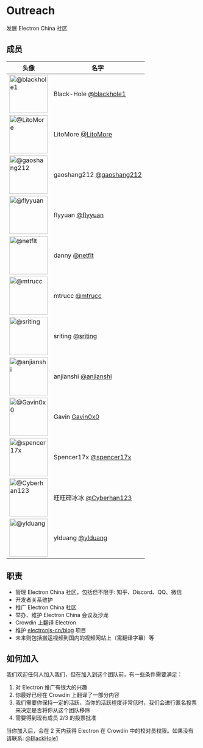 # Outreach

发展 Electron China 社区

## 成员

<!-- prettier-ignore -->
| 头像                                                                         | 名字                                                       |
| ---------------------------------------------------------------------------- | ---------------------------------------------------------- |
| <img src="https://github.com/blackhole1.png" width=100 alt="@blackhole1">    | Black-Hole [@blackhole1](https://github.com/blackhole1)    |
| <img src="https://github.com/LitoMore.png" width=100 alt="@LitoMore">        | LitoMore [@LitoMore](https://github.com/LitoMore)          |
| <img src="https://github.com/gaoshang212.png" width=100 alt="@gaoshang212">  | gaoshang212 [@gaoshang212](https://github.com/gaoshang212) |
| <img src="https://github.com/flyyuan.png" width=100  alt="@flyyuan">         | flyyuan [@flyyuan](https://github.com/flyyuan)             |
| <img src="https://github.com/netflt.png" width=100  alt="@netflt">           | danny [@netflt](https://github.com/netflt)                 |
| <img src="https://github.com/mtrucc.png" width=100  alt="@mtrucc">           | mtrucc [@mtrucc](https://github.com/mtrucc)                |
| <img src="https://github.com/sriting.png" width=100  alt="@sriting">         | sriting [@sriting](https://github.com/sriting)             |
| <img src="https://github.com/anjianshi.png" width=100  alt="@anjianshi">     | anjianshi [@anjianshi](https://github.com/anjianshi)       |
| <img src="https://github.com/Gavin0x0.png" width=100  alt="@Gavin0x0">       | Gavin [Gavin0x0](https://github.com/Gavin0x0)              |
| <img src="https://github.com/spencer17x.png" width=100  alt="@spencer17x">   | Spencer17x [@spencer17x](https://github.com/spencer17x)    |
| <img src="https://github.com/Cyberhan123.png" width=100  alt="@Cyberhan123"> | 旺旺碎冰冰 [@Cyberhan123](https://github.com/Cyberhan123)  |
| <img src="https://github.com/ylduang.png" width=100  alt="@ylduang">         | ylduang [@ylduang](https://github.com/ylduang)             |

## 职责

- 管理 Electron China 社区，包括但不限于: 知乎、Discord、QQ、微信
- 开发者关系维护
- 推广 Electron China 社区
- 举办、维护 Electron China 会议及沙龙
- Crowdin 上翻译 Electron
- 维护 [electronjs-cn/blog](https://github.com/electronjs-cn/blog) 项目
- 未来则包括搬运视频到国内的视频网站上（需翻译字幕）等

## 如何加入

我们欢迎任何人加入我们，但在加入到这个团队前，有一些条件需要满足：

1. 对 Electron 推广有很大的兴趣
2. 你最好已经在 Crowdin 上翻译了一部分内容
3. 我们需要你保持一定的活跃，当你的活跃程度非常低时，我们会进行匿名投票来决定是否将你从这个团队移除
4. 需要得到现有成员 2/3 的投票批准

当你加入后，会在 2 天内获得 Electron 在 Crowdin 中的校对员权限。如果没有请联系: [@BlackHole1](https://github.com/BlackHole1)
